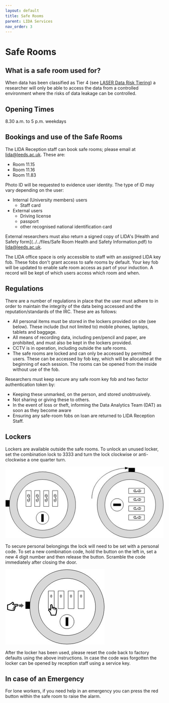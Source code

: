 ```yaml
---
layout: default
title: Safe Rooms
parent: LIDA Services
nav_order: 3
---
```


# Safe Rooms 

## What is a safe room used for?
When data has been classified as Tier 4 (see [LASER Data Risk Tiering](../laser_info/tiering.html)) a researcher will only be able to access the data from a controlled environment where the risks of data leakage can be controlled.

## Opening Times    
8.30 a.m. to 5 p.m. weekdays 

## Bookings and use of the Safe Rooms
The LIDA Reception staff can book safe rooms; please email at [lida@leeds.ac.uk](mailto:lida@leeds.ac.uk).  These are:

- Room 11.15
- Room 11.16
- Room 11.83	

Photo ID will be requested to evidence user identity. The type of ID may vary depending on the user:
- Internal (University members) users
	- Staff card
- External users
	- Driving license
	- passport
	- other recognised national identification card

External researchers must also return a signed copy of LIDA's [Health and Safety form](../../files/Safe Room Health and Safety Information.pdf) to [lida@leeds.ac.uk](mailto:lida@leeds.ac.uk).

The LIDA office space is only accessible to staff with an assigned LIDA key fob. These fobs don't grant access to safe rooms by default. Your key fob will be updated to enable safe room access as part of your induction. A record will be kept of which users access which room and when.

## Regulations  
There are a number of regulations in place that the user must adhere to in order to maintain the integrity of the data being accessed and the reputation/standards of the IRC. These are as follows:
- All personal items must be stored in the lockers provided on site (see below). These include (but not limited to) mobile phones, laptops, tablets and baggage.
- All means of recording data, including pen/pencil and paper, are prohibited, and must also be kept in the lockers provided.
- CCTV is in operation, including outside the safe rooms.
- The safe rooms are locked and can only be accessed by permitted users. These can be accessed by fob key, which will be allocated at the beginning of each session. The rooms can be opened from the inside without use of the fob.  

Researchers must keep secure any safe room key fob and two factor authentication token by:  
- Keeping these unmarked, on the person, and stored unobtrusively. 
- Not sharing or giving these to others. 
- In the event of loss or theft, informing the Data Analytics Team (DAT) as soon as they become aware
- Ensuring any safe-room fobs on loan are returned to LIDA Reception Staff.


## Lockers
Lockers are available outside the safe rooms. ​To unlock an unused locker, set the combination lock to 3333 and turn the lock clockwise or anti-clockwise a one quarter turn.

![lock2.jpg](../../images/safe_rooms/lock2.jpg)

To secure personal belongings the lock will need to be set with a personal code. To set a new combination code, hold the button on the left in, set a new 4 digit number and then release the button. Scramble the code immediately after closing the door.

![lock1.jpg](../../images/safe_rooms/lock1.jpg)

                      
After the locker has been used, please reset the code back to factory defaults using the above instructions. In case the code was forgotten the locker can be opened by reception staff using a service key.

## In case of an Emergency 
For lone workers, if you need help in an emergency you can press the red button within the safe room to raise the alarm.
